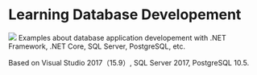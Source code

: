 # Learning Database Developement
![](https://img.shields.io/badge/C#-7.0-green)
Examples about database application developement with .NET Framework, .NET Core, SQL Server, PostgreSQL, etc.

Based on Visual Studio 2017（15.9）, SQL Server 2017, PostgreSQL 10.5.


